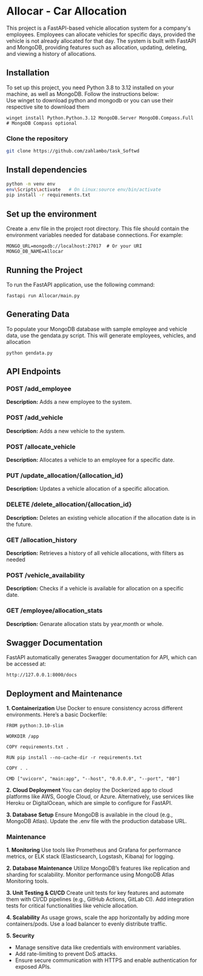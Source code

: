 # Allocar - Car Allocation

This project is a FastAPI-based vehicle allocation system for a company's employees. Employees can allocate vehicles for specific days, provided the vehicle is not already allocated for that day. The system is built with FastAPI and MongoDB, providing features such as allocation, updating, deleting, and viewing a history of allocations.

## Installation

To set up this project, you need Python 3.8 to 3.12 installed on your machine, as well as MongoDB. Follow the instructions below:<br>
Use winget to download python and mongodb or you can use their respective site to download them
```
winget install Python.Python.3.12 MongoDB.Server MongoDB.Compass.Full  
# MongoDB Compass optional
```

### Clone the repository

```bash
git clone https://github.com/zahlambo/task_Softwd
```

## Install dependencies

```bash
python -m venv env
env\Scripts\activate   # On Linux:source env/bin/activate
pip install -r requirements.txt
```
## Set up the environment

Create a .env file in the project root directory. This file should contain the environment variables needed for database connections. For example:

```
MONGO_URL=mongodb://localhost:27017  # Or your URI
MONGO_DB_NAME=Allocar
```
## Running the Project
To run the FastAPI application, use the following command:

```
fastapi run Allocar/main.py
```
## Generating Data
To populate your MongoDB database with sample employee and vehicle data, use the gendata.py script. 
This will generate employees, vehicles, and allocation
```
python gendata.py
```

## API Endpoints

### POST /add_employee
**Description:** Adds a new employee to the system.

### POST /add_vehicle
**Description:** Adds a new vehicle to the system.

### POST /allocate_vehicle
**Description:** Allocates a vehicle to an employee for a specific date.

### PUT /update_allocation/{allocation_id}
**Description:** Updates a vehicle allocation of a specific allocation.

### DELETE /delete_allocation/{allocation_id}
**Description:** Deletes an existing vehicle allocation if the allocation date is in the future.

### GET /allocation_history
**Description:** Retrieves a history of all vehicle allocations, with filters as needed

### POST /vehicle_availability
**Description:** Checks if a vehicle is available for allocation on a specific date.

### GET /employee/allocation_stats
**Description:** Genarate allocation stats by year,month or whole. 



## Swagger Documentation

FastAPI automatically generates Swagger documentation for API, which can be accessed at:

```
http://127.0.0.1:8000/docs

```
## Deployment and Maintenance

**1. Containerization**
Use Docker to ensure consistency across different environments. Here’s a basic Dockerfile:
```
FROM python:3.10-slim

WORKDIR /app

COPY requirements.txt .

RUN pip install --no-cache-dir -r requirements.txt

COPY . .

CMD ["uvicorn", "main:app", "--host", "0.0.0.0", "--port", "80"]

```
**2. Cloud Deployment**
You can deploy the Dockerized app to cloud platforms like AWS, Google Cloud, or Azure. Alternatively, use services like Heroku or DigitalOcean, which are simple to configure for FastAPI.

**3. Database Setup**
Ensure MongoDB is available in the cloud (e.g., MongoDB Atlas). Update the .env file with the production database URL.

### Maintenance
**1. Monitoring**
Use tools like Prometheus and Grafana for performance metrics, or ELK stack (Elasticsearch, Logstash, Kibana) for logging.

**2. Database Maintenance**
Utilize MongoDB’s features like replication and sharding for scalability. Monitor performance using MongoDB Atlas Monitoring tools.

**3. Unit Testing & CI/CD**
Create unit tests for key features and automate them with CI/CD pipelines (e.g., GitHub Actions, GitLab CI). Add integration tests for critical functionalities like vehicle allocation.

**4. Scalability**
As usage grows, scale the app horizontally by adding more containers/pods. Use a load balancer to evenly distribute traffic.

**5. Security**

* Manage sensitive data like credentials with environment variables.
* Add rate-limiting to prevent DoS attacks.
* Ensure secure communication with HTTPS and enable authentication for exposed APIs.

